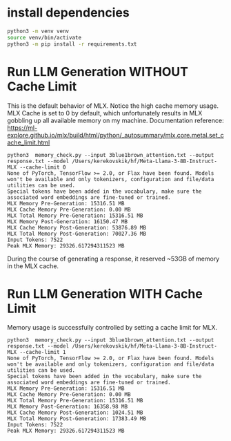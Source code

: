 # install dependencies

```bash
python3 -m venv venv
source venv/bin/activate
python3 -m pip install -r requirements.txt
```

# Run LLM Generation WITHOUT Cache Limit

This is the default behavior of MLX. Notice the high cache memory usage. MLX Cache is set to 0 by default, which unfortunately results in MLX gobbling up all available memory on my machine. Documentation reference: https://ml-explore.github.io/mlx/build/html/python/_autosummary/mlx.core.metal.set_cache_limit.html

```
python3  memory_check.py --input 3blue1brown_attention.txt --output response.txt --model /Users/kerekovskik/hf/Meta-Llama-3-8B-Instruct-MLX --cache-limit 0
None of PyTorch, TensorFlow >= 2.0, or Flax have been found. Models won't be available and only tokenizers, configuration and file/data utilities can be used.
Special tokens have been added in the vocabulary, make sure the associated word embeddings are fine-tuned or trained.
MLX Memory Pre-Generation: 15316.51 MB
MLX Cache Memory Pre-Generation: 0.00 MB
MLX Total Memory Pre-Generation: 15316.51 MB
MLX Memory Post-Generation: 16150.47 MB
MLX Cache Memory Post-Generation: 53876.89 MB
MLX Total Memory Post-Generation: 70027.36 MB
Input Tokens: 7522
Peak MLX Memory: 29326.617294311523 MB
```

During the course of generating a response, it reserved ~53GB of memory in the MLX cache.

# Run LLM Generation WITH Cache Limit 

Memory usage is successfully controlled by setting a cache limit for MLX.  

```
python3  memory_check.py --input 3blue1brown_attention.txt --output response.txt --model /Users/kerekovskik/hf/Meta-Llama-3-8B-Instruct-MLX --cache-limit 1
None of PyTorch, TensorFlow >= 2.0, or Flax have been found. Models won't be available and only tokenizers, configuration and file/data utilities can be used.
Special tokens have been added in the vocabulary, make sure the associated word embeddings are fine-tuned or trained.
MLX Memory Pre-Generation: 15316.51 MB
MLX Cache Memory Pre-Generation: 0.00 MB
MLX Total Memory Pre-Generation: 15316.51 MB
MLX Memory Post-Generation: 16358.98 MB
MLX Cache Memory Post-Generation: 1024.51 MB
MLX Total Memory Post-Generation: 17383.49 MB
Input Tokens: 7522
Peak MLX Memory: 29326.617294311523 MB
```
